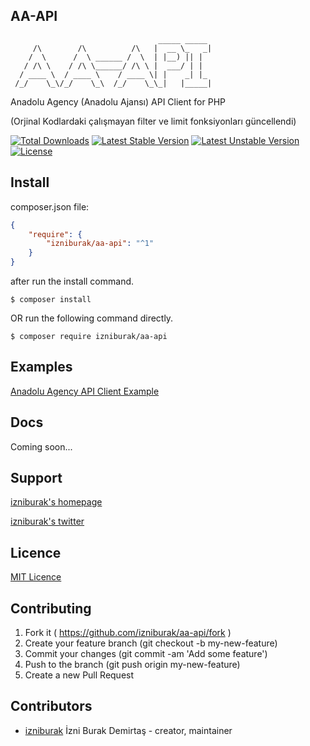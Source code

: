 ## AA-API
```
                                 _____ _____ 
     /\        /\          /\   |  __ \_   _|
    /  \      /  \ ______ /  \  | |__) || |  
   / /\ \    / /\ \______/ /\ \ |  ___/ | |  
  / ____ \  / ____ \    / ____ \| |    _| |_ 
 /_/    \_\/_/    \_\  /_/    \_\_|   |_____|
```
Anadolu Agency (Anadolu Ajansı) API Client for PHP

(Orjinal Kodlardaki çalışmayan filter ve limit fonksiyonları güncellendi)

[![Total Downloads](https://poser.pugx.org/izniburak/aa-api/d/total.svg)](https://packagist.org/packages/izniburak/aa-api)
[![Latest Stable Version](https://poser.pugx.org/izniburak/aa-api/v/stable.svg)](https://packagist.org/packages/izniburak/aa-api)
[![Latest Unstable Version](https://poser.pugx.org/izniburak/aa-api/v/unstable.svg)](https://packagist.org/packages/izniburak/aa-api)
[![License](https://poser.pugx.org/izniburak/aa-api/license.svg)](https://packagist.org/packages/izniburak/aa-api)

## Install

composer.json file:
```json
{
    "require": {
        "izniburak/aa-api": "^1"
    }
}
```
after run the install command.
```
$ composer install
```

OR run the following command directly.

```
$ composer require izniburak/aa-api
```

## Examples

[Anadolu Agency API Client Example](https://github.com/izniburak/aa-api/tree/master/examples)

## Docs

Coming soon...


## Support
[izniburak's homepage][author-url]

[izniburak's twitter][twitter-url]

## Licence
[MIT Licence][mit-url]

## Contributing

1. Fork it ( https://github.com/izniburak/aa-api/fork )
2. Create your feature branch (git checkout -b my-new-feature)
3. Commit your changes (git commit -am 'Add some feature')
4. Push to the branch (git push origin my-new-feature)
5. Create a new Pull Request

## Contributors

- [izniburak](https://github.com/izniburak) İzni Burak Demirtaş - creator, maintainer

[mit-url]: http://opensource.org/licenses/MIT
[author-url]: http://burakdemirtas.org
[twitter-url]: https://twitter.com/izniburak
